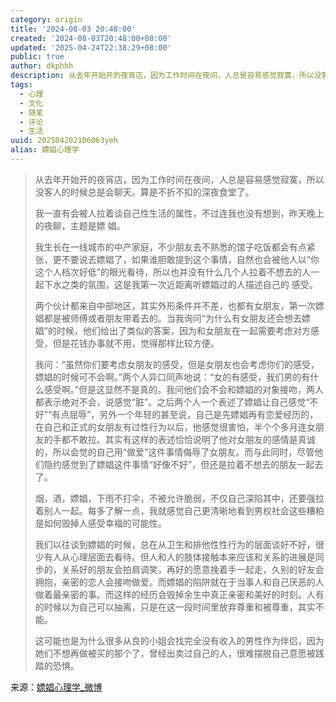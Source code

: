 ```yaml
---
category: origin
title: '2024-08-03 20:48:00'
created: '2024-08-03T20:48:00+08:00'
updated: '2025-04-24T22:38:29+08:00'
public: true
author: dkphhh
description: 从去年开始开的夜宵店，因为工作时间在夜间，人总是容易感觉寂寞，所以没客人的时候总是会聊天。算是不折不扣的深夜食堂了……
tags:
  - 心理
  - 文化
  - 随笔
  - 评论
  - 生活
uuid: 202504202106063yeh
alias: 嫖娼心理学
---
```


> 从去年开始开的夜宵店，因为工作时间在夜间，人总是容易感觉寂寞，所以没客人的时候总是会聊天。算是不折不扣的深夜食堂了。
>
> 我一直有会被人拉着谈自己性生活的属性，不过连我也没有想到，昨天晚上的夜聊，主题是嫖 娼。
>
> 我生长在一线城市的中产家庭，不少朋友去不熟悉的馆子吃饭都会有点紧张，更不要说去嫖娼了，如果谁胆敢提到这个事情，自然也会被他人以“你这个人档次好低”的眼光看待，所以也并没有什么几个人拉着不想去的人一起下水之类的氛围，这是我第一次近距离听嫖娼过的人描述自己的 感受。
>
> 两个伙计都来自中部地区，其实外形条件并不差，也都有女朋友，第一次嫖娼都是被师傅或者朋友带着去的。当我询问“为什么有女朋友还会想去嫖娼”的时候，他们给出了类似的答案，因为和女朋友在一起需要考虑对方感受，但是花钱办事就不用，觉得那样比较方便。
>
> 我问：“虽然你们要考虑女朋友的感受，但是女朋友也会考虑你们的感受，嫖娼的时候可不会啊。”两个人异口同声地说：“女的有感受，我们男的有什么感受啊。”但是这显然不是真的。我问他们会不会和嫖娼的对象接吻，两人都表示绝对不会，说感觉“脏”。之后两个人一个表述了嫖娼让自己感觉“不好”“有点屈辱”，另外一个年轻的甚至说，自己是先嫖娼再有恋爱经历的，在自己和正式的女朋友有过性行为以后，他感觉很害怕，半个个多月连女朋友的手都不敢拉。其实有这样的表述恰恰说明了他对女朋友的感情是真诚的，所以会觉的自己用“做爱”这件事情侮辱了女朋友。而与此同时，尽管他们隐约感觉到了嫖娼这件事情“好像不好”，但还是拉着不想去的朋友一起去了。
>
> 烟，酒，嫖娼，下雨不打伞，不被允许脆弱，不仅自己深陷其中，还要强拉着别人一起。每多了解一点，我就感觉自己更清晰地看到男权社会这些糟粕是如何毁掉人感受幸福的可能性。
>
> 我们以往谈到嫖娼的时候，总在从卫生和排他性性行为的层面谈好不好，很少有人从心理层面去看待。但人和人的肢体接触本来应该和关系的进展是同步的，关系好的朋友会拍肩调笑，再好的愿意挽着手一起走，久别的好友会拥抱，亲密的恋人会接吻做爱。而嫖娼的陷阱就在于当事人和自己厌恶的人做着最亲密的事。而这样的经历会毁掉余生中真正亲密和美好的时刻。人有的时候以为自己可以抽离，只是在这一段时间里放弃尊重和被尊重，其实不能。
>
> 这可能也是为什么很多从良的小姐会找完全没有收入的男性作为伴侣，因为她们不想再做被买的那个了，曾经出卖过自己的人，很难摆脱自己意愿被践踏的恐惧。

来源：[嫖娼心理学\_微博](https://weibo.com/2262351592/Kb07d6kwa)
